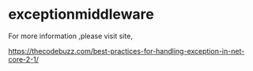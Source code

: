 # exceptionmiddleware

For more information ,please visit site,

https://thecodebuzz.com/best-practices-for-handling-exception-in-net-core-2-1/
